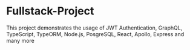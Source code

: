 # Fullstack-Project

This project demonstrates the usage of JWT Authentication, GraphQL, TypeScript, TypeORM, Node.js, PosgreSQL, React, Apollo, Express and many more 
